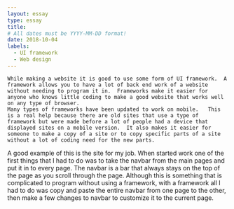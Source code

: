 ```yaml
---
layout: essay
type: essay
title: 
# All dates must be YYYY-MM-DD format!
date: 2018-10-04
labels:
  - UI framework
  - Web design
---
```


	While making a website it is good to use some form of UI framework.  A framework allows you to have a lot of back end work of a website without needing to program it in.  Frameworks make it easier for anyone who knows little coding to make a good website that works well on any type of browser.  
	Many types of frameworks have been updated to work on mobile.   This is a real help because there are old sites that use a type of framework but were made before a lot of people had a device that displayed sites on a mobile version.  It also makes it easier for someone to make a copy of a site or to copy specific parts of a site without a lot of coding need for the new parts.  
A good example of this is the site for my job.  When started work one of the first things that I had to do was to take the navbar from the main pages and put it in to every page.  The navbar is a bar that always stays on the top of the page as you scroll through the page.  Although this is something that is complicated to program without using a framework, with a framework all I had to do was copy and paste the entire navbar from one page to the other, then make a few changes to navbar to customize it to the current page.  
